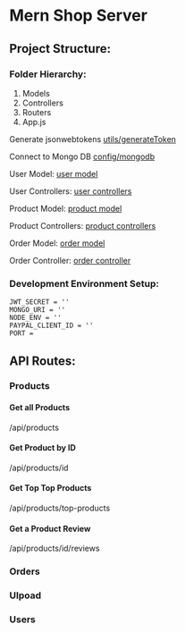 # Mern Shop Server

## Project Structure:

### Folder Hierarchy:

1. Models
2. Controllers
3. Routers
4. App.js

Generate jsonwebtokens
[utils/generateToken](utils/generateToken.js)

Connect to Mongo DB
[config/mongodb](config/mongodb.js)

User Model:
[user model](models/userModel.js)

User Controllers:
[user controllers](controllers/user/)

Product Model:
[product model](models/productModel.js)

Product Controllers:
[product controllers](controllers/products/)


Order Model:
[order model](models/orderModel.js)

Order Controller:
[order controller](controllers/orders/)

### Development Environment Setup:

```Environment
JWT_SECRET = ''
MONGO_URI = ''
NODE_ENV = ''
PAYPAL_CLIENT_ID = ''
PORT = 
```

## API Routes:

### Products

#### Get all Products

/api/products

#### Get Product by ID

/api/products/id

#### Get Top Top Products

/api/products/top-products

#### Get a Product Review

/api/products/id/reviews

### Orders

### Ulpoad

### Users

